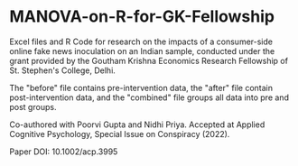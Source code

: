 # MANOVA-on-R-for-GK-Fellowship
Excel files and R Code for research on the impacts of a consumer-side online fake news inoculation on an Indian sample, conducted under the grant provided by the Goutham Krishna Economics Research Fellowship of St. Stephen's College, Delhi.

The "before" file contains pre-intervention data, the "after" file contain post-intervention data, and the "combined" file groups all data into pre and post groups.

Co-authored with Poorvi Gupta and Nidhi Priya. Accepted at Applied Cognitive Psychology, Special Issue on Conspiracy (2022).

Paper DOI: 10.1002/acp.3995 
